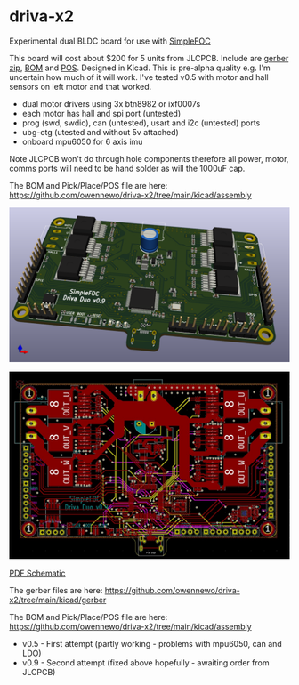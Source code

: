 # driva-x2
Experimental dual BLDC board for use with [SimpleFOC](https://simplefoc.com)

This board will cost about $200 for 5 units from JLCPCB. Include are [gerber zip](https://github.com/owennewo/driva-x2/blob/main/kicad/gerber/driva-x2.zip), [BOM](https://github.com/owennewo/driva-x2/blob/main/kicad/assembly/driva-x2-bom.csv) and [POS](https://github.com/owennewo/driva-x2/blob/main/kicad/assembly/driva-x2-all-pos.csv).  Designed in Kicad.  This is pre-alpha quality e.g. I'm uncertain how much of it will work.  I've tested v0.5 with motor and hall sensors on left motor and that worked.

 - dual motor drivers using 3x btn8982 or ixf0007s
 - each motor has hall and spi port (untested)
 - prog (swd, swdio), can (untested), usart and i2c (untested) ports
 - ubg-otg (utested and without 5v attached)
 - onboard mpu6050 for 6 axis imu

Note JLCPCB won't do through hole components therefore all power, motor, comms ports will need to be hand solder as will the 1000uF cap.  

The BOM and Pick/Place/POS file are here:
https://github.com/owennewo/driva-x2/tree/main/kicad/assembly 

![3D render](./kicad/docs/driva-x2-3d.png)

![Top Layer](./kicad/docs/top-layer.jpeg)

[PDF Schematic](./kicad/docs/driva-x2.pdf)

The gerber files are here:
https://github.com/owennewo/driva-x2/tree/main/kicad/gerber

The BOM and Pick/Place/POS file are here:
https://github.com/owennewo/driva-x2/tree/main/kicad/assembly

 * v0.5 - First attempt (partly working - problems with mpu6050, can and LDO)
 * v0.9 - Second attempt (fixed above hopefully - awaiting order from JLCPCB)
